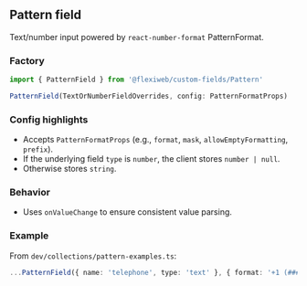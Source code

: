 ## Pattern field

Text/number input powered by `react-number-format` PatternFormat.

### Factory

```ts
import { PatternField } from '@flexiweb/custom-fields/Pattern'

PatternField(TextOrNumberFieldOverrides, config: PatternFormatProps)
```

### Config highlights

- Accepts `PatternFormatProps` (e.g., `format`, `mask`, `allowEmptyFormatting`, `prefix`).
- If the underlying field `type` is `number`, the client stores `number | null`.
- Otherwise stores `string`.

### Behavior

- Uses `onValueChange` to ensure consistent value parsing.

### Example

From `dev/collections/pattern-examples.ts`:

```ts
...PatternField({ name: 'telephone', type: 'text' }, { format: '+1 (###) #### ###', mask: '_' })
```


